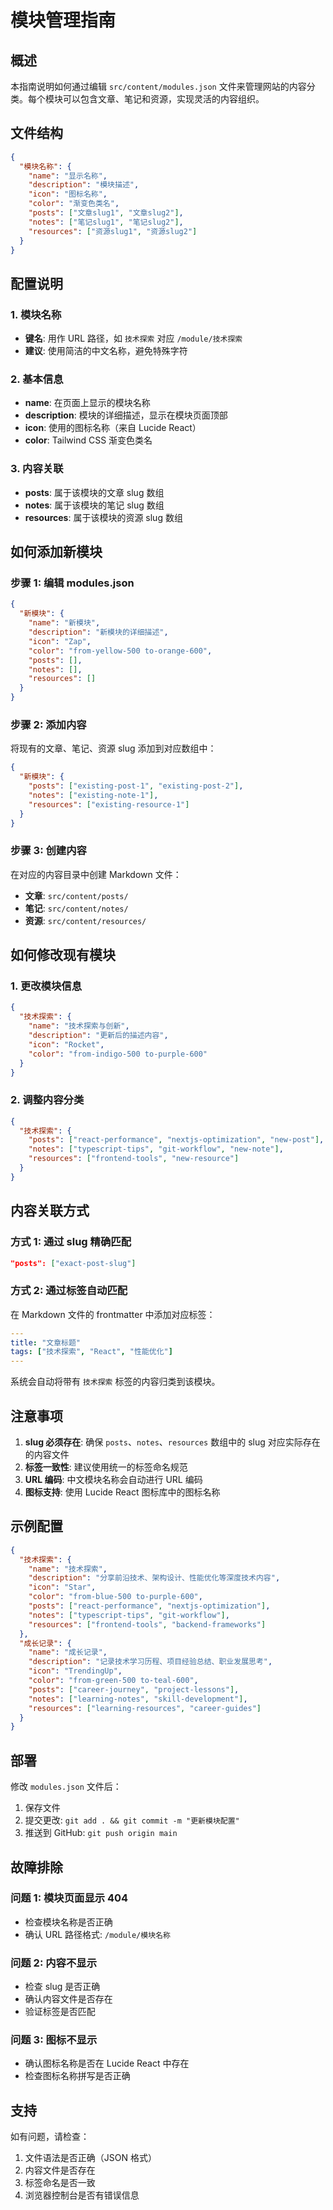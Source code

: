 # 模块管理指南

## 概述

本指南说明如何通过编辑 `src/content/modules.json` 文件来管理网站的内容分类。每个模块可以包含文章、笔记和资源，实现灵活的内容组织。

## 文件结构

```json
{
  "模块名称": {
    "name": "显示名称",
    "description": "模块描述",
    "icon": "图标名称",
    "color": "渐变色类名",
    "posts": ["文章slug1", "文章slug2"],
    "notes": ["笔记slug1", "笔记slug2"],
    "resources": ["资源slug1", "资源slug2"]
  }
}
```

## 配置说明

### 1. 模块名称
- **键名**: 用作 URL 路径，如 `技术探索` 对应 `/module/技术探索`
- **建议**: 使用简洁的中文名称，避免特殊字符

### 2. 基本信息
- **name**: 在页面上显示的模块名称
- **description**: 模块的详细描述，显示在模块页面顶部
- **icon**: 使用的图标名称（来自 Lucide React）
- **color**: Tailwind CSS 渐变色类名

### 3. 内容关联
- **posts**: 属于该模块的文章 slug 数组
- **notes**: 属于该模块的笔记 slug 数组  
- **resources**: 属于该模块的资源 slug 数组

## 如何添加新模块

### 步骤 1: 编辑 modules.json

```json
{
  "新模块": {
    "name": "新模块",
    "description": "新模块的详细描述",
    "icon": "Zap",
    "color": "from-yellow-500 to-orange-600",
    "posts": [],
    "notes": [],
    "resources": []
  }
}
```

### 步骤 2: 添加内容

将现有的文章、笔记、资源 slug 添加到对应数组中：

```json
{
  "新模块": {
    "posts": ["existing-post-1", "existing-post-2"],
    "notes": ["existing-note-1"],
    "resources": ["existing-resource-1"]
  }
}
```

### 步骤 3: 创建内容

在对应的内容目录中创建 Markdown 文件：

- **文章**: `src/content/posts/`
- **笔记**: `src/content/notes/`
- **资源**: `src/content/resources/`

## 如何修改现有模块

### 1. 更改模块信息

```json
{
  "技术探索": {
    "name": "技术探索与创新",
    "description": "更新后的描述内容",
    "icon": "Rocket",
    "color": "from-indigo-500 to-purple-600"
  }
}
```

### 2. 调整内容分类

```json
{
  "技术探索": {
    "posts": ["react-performance", "nextjs-optimization", "new-post"],
    "notes": ["typescript-tips", "git-workflow", "new-note"],
    "resources": ["frontend-tools", "new-resource"]
  }
}
```

## 内容关联方式

### 方式 1: 通过 slug 精确匹配

```json
"posts": ["exact-post-slug"]
```

### 方式 2: 通过标签自动匹配

在 Markdown 文件的 frontmatter 中添加对应标签：

```yaml
---
title: "文章标题"
tags: ["技术探索", "React", "性能优化"]
---
```

系统会自动将带有 `技术探索` 标签的内容归类到该模块。

## 注意事项

1. **slug 必须存在**: 确保 `posts`、`notes`、`resources` 数组中的 slug 对应实际存在的内容文件
2. **标签一致性**: 建议使用统一的标签命名规范
3. **URL 编码**: 中文模块名称会自动进行 URL 编码
4. **图标支持**: 使用 Lucide React 图标库中的图标名称

## 示例配置

```json
{
  "技术探索": {
    "name": "技术探索",
    "description": "分享前沿技术、架构设计、性能优化等深度技术内容",
    "icon": "Star",
    "color": "from-blue-500 to-purple-600",
    "posts": ["react-performance", "nextjs-optimization"],
    "notes": ["typescript-tips", "git-workflow"],
    "resources": ["frontend-tools", "backend-frameworks"]
  },
  "成长记录": {
    "name": "成长记录",
    "description": "记录技术学习历程、项目经验总结、职业发展思考",
    "icon": "TrendingUp",
    "color": "from-green-500 to-teal-600",
    "posts": ["career-journey", "project-lessons"],
    "notes": ["learning-notes", "skill-development"],
    "resources": ["learning-resources", "career-guides"]
  }
}
```

## 部署

修改 `modules.json` 文件后：

1. 保存文件
2. 提交更改: `git add . && git commit -m "更新模块配置"`
3. 推送到 GitHub: `git push origin main`

## 故障排除

### 问题 1: 模块页面显示 404
- 检查模块名称是否正确
- 确认 URL 路径格式: `/module/模块名称`

### 问题 2: 内容不显示
- 检查 slug 是否正确
- 确认内容文件是否存在
- 验证标签是否匹配

### 问题 3: 图标不显示
- 确认图标名称是否在 Lucide React 中存在
- 检查图标名称拼写是否正确

## 支持

如有问题，请检查：
1. 文件语法是否正确（JSON 格式）
2. 内容文件是否存在
3. 标签命名是否一致
4. 浏览器控制台是否有错误信息
